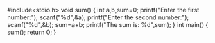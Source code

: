 #include<stdio.h>
void sum()
{
    int a,b,sum=0;
    printf("Enter the first number:");
    scanf("%d",&a);
    printf("Enter the second number:");
    scanf("%d",&b);
    sum=a+b;
    printf("The sum is: %d",sum);
}
int main()
{
    sum();
return 0;
}
